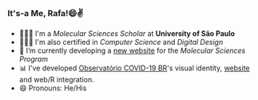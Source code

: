 ### It's-a Me, Rafa!😄✌️

- 👨🏽‍🔬 I'm a *Molecular Sciences Scholar* at **University of São Paulo**
- 👨🏽‍💻 I'm also certified in *Computer Science* and *Digital Design*
- 🔭 I’m currently developing a [new website](cecm.usp.br/inscricoes) for the *Molecular Sciences Program*
- 📊 I've developed [Observatório COVID-19 BR](github.com/covid19br/covid19br.github.io)'s visual identity, [website](covid19br.github.io) and web/R integration.
- 😄 Pronouns: He/His

<!--
**badain/badain** is a ✨ _special_ ✨ repository because its `README.md` (this file) appears on your GitHub profile.

Here are some ideas to get you started:

- 🔭 I’m currently working on ...
- 🌱 I’m currently learning ...
- 👯 I’m looking to collaborate on ...
- 🤔 I’m looking for help with ...
- 💬 Ask me about ...
- 📫 How to reach me: ...
- 😄 Pronouns: ...
- ⚡ Fun fact: ...
-->
